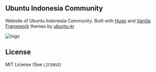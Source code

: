## Ubuntu Indonesia Community
Website of Ubuntu Indonesia Community. Built with [Hugo](https://gohugo.io) and [Vanilla Framework](https://vanillaframework.io) themes by [ubuntu-kr](https://ubuntu-kr.org)

![logo](https://user-images.githubusercontent.com/8587010/208436393-c3eb1c51-1a77-4107-9520-6903dd3f03e6.png)

## License
MIT License (See `LICENSE`)
